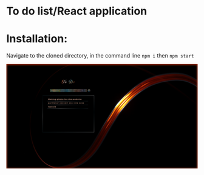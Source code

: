 # To do list/React application

# Installation:
Navigate to the cloned directory, in the command line `npm i` then `npm start`


![](https://github.com/ZakariaHn/To-do-list-React-app/blob/master/src/img/forREADME.png)
